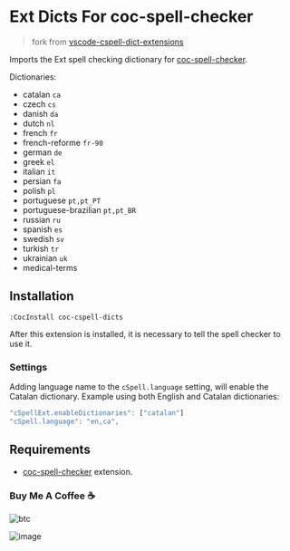 # Ext Dicts For coc-spell-checker

> fork from [vscode-cspell-dict-extensions](https://github.com/streetsidesoftware/vscode-cspell-dict-extensions)

Imports the Ext spell checking dictionary for [coc-spell-checker](https://github.com/iamcco/coc-spell-checker).

Dictionaries:

- catalan `ca`
- czech `cs`
- danish `da`
- dutch `nl`
- french `fr`
- french-reforme `fr-90`
- german `de`
- greek `el`
- italian `it`
- persian `fa`
- polish `pl`
- portuguese `pt,pt_PT`
- portuguese-brazilian `pt,pt_BR`
- russian `ru`
- spanish `es`
- swedish `sv`
- turkish `tr`
- ukrainian `uk`
- medical-terms

## Installation

`:CocInstall coc-cspell-dicts`

After this extension is installed, it is necessary to tell the spell
checker to use it.

### Settings

Adding language name to the `cSpell.language` setting, will enable the Catalan dictionary.
Example using both English and Catalan dictionaries:

```javascript
"cSpellExt.enableDictionaries": ["catalan"]
"cSpell.language": "en,ca",
```

## Requirements

- [coc-spell-checker](https://github.com/iamcco/coc-spell-checker) extension.

### Buy Me A Coffee ☕️

![btc](https://img.shields.io/keybase/btc/iamcco.svg?style=popout-square)

![image](https://user-images.githubusercontent.com/5492542/42771079-962216b0-8958-11e8-81c0-520363ce1059.png)
